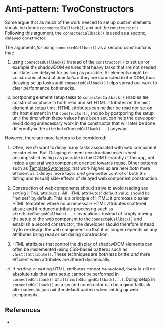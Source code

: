 # Anti-pattern: TwoConstructors

Some argue that as much of the work needed to set up custom elements should be done in 
`connectedCallback()`, and not the `constructor()`. Following this argument, 
the `connectedCallback()` is used as a second, delayed constructor.

The arguments *for* using `connectedCallback()` as a second constructor is that:

1. using `connectedCallback()` instead of the `constructor()` to set up for example the shadowDOM 
   ensures that heavy tasks that are not needed until later are delayed for as long as possible.
   As elements might be constructed ahead of time *before* they are connected to the DOM, thus
   delaying setup tasks until `connectedCallback()` helps spread out work to clear performance 
   bottlenecks.

2. postponing element setup tasks to `connectedCallback()` enables the construction phase to 
   both read and set HTML attributes on the host element at setup time. HTML attributes can
   neither be read nor set on the host element in the `constructor()`, and so by postponing the
   setup until the time when these values have been set, can help the developer avoid doing unnecessary
   work in the constructor that will later be done differently in the `attributeChangedCallback(...)`
   anyway.

However, there are more factors to be considered:

1. Often, we *do* want to delay many tasks associated with web component construction.
   But. Delaying element construction tasks is best accomplished as high as possible in the DOM 
   hierarchy of the app, not inside a general web component oriented towards reuse. Other patterns 
   such as [TemplateSwitcheroo](6_Pattern_TemplateSwitcheroo) that work higher up are here *both* 
   more efficient as it delays more tasks *and* give better control of both the timing and (visual) 
   side-effects of delayed web component construction.
   
2. Construction of web components should strive to avoid reading and setting HTML attributes.
   All HTML attributes' default value should be "not set" by default. This is a principle of HTML:
   it promotes cleaner HTML templates where no unnecessary HTML attributes scattered about; and it 
   reduces attribute processing such as `attributeChangedCallback(...)` invocations. 
   Instead of simply moving the setup of the web component to the `connectedCallback()` and establish a 
   second constructor, the developer should therefore instead try to re-design the web component so 
   that it no longer depends on any attributes being read or set during construction.
   
3. HTML attributes that control the display of shadowDOM elements can often be implemented using 
   CSS-based patterns such as `:host([attribute])`. These techniques are *both* less brittle *and* 
   more efficient when attributes are altered dynamically.

4. If reading or setting HTML attributes cannot be avoided, there is still no absolute rule that 
   says setup cannot be performed in `connectedCallback()` or `attributeChangedCallback(...)`.
   Doing setup in `connectedCallback()` as a second constructor can be a good fallback alternative,
   its just not the default pattern when setting up web components.

## References

 * 